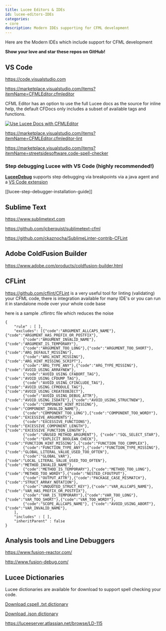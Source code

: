 ```yaml
---
title: Lucee Editors & IDEs
id: lucee-editors-IDEs
categories:
- core
description: Modern IDEs supporting for CFML development
---
```


Here are the Modern IDEs which include support for CFML development

**Show your love and star these repos on GitHub!**

## VS Code

<https://code.visualstudio.com>

<https://marketplace.visualstudio.com/items?itemName=CFMLEditor.cfmleditor>

CFML Editor has an option to use the full Lucee docs as the source for inline help, the default CFDocs only includes a subset of available tags and functions.

[![Use Lucee Docs with CFMLEditor](/assets/images/ide/vscode-cfmleditor-lucee-docs.png)](https://dev.lucee.org/t/full-lucee-docs-for-vscode-cfmleditor/15046)
 
<https://marketplace.visualstudio.com/items?itemName=CFMLEditor.cfmleditor-lint>

<https://marketplace.visualstudio.com/items?itemName=streetsidesoftware.code-spell-checker>

### Step debugging Lucee with VS Code (highly recommended!)

[**LuceeDebug**](https://github.com/softwareCobbler/luceedebug) supports step debugging via breakpoints via a java agent and a [VS Code extension](https://marketplace.visualstudio.com/items?itemName=DavidRogers.luceedebug)

[[lucee-step-debugger-installation-guide]]

## Sublime Text

<https://www.sublimetext.com>

<https://github.com/jcberquist/sublimetext-cfml>

<https://github.com/ckaznocha/SublimeLinter-contrib-CFLint>

## Adobe ColdFusion Builder

<https://www.adobe.com/products/coldfusion-builder.html>

## CFLint

<https://github.com/cflint/CFLint>
is a very useful tool for linting (validating) your CFML code, there is integration available for many IDE's or you can run it in standalone mode over your whole code base

here is a sample .cflintrc file which reduces the noise

```
{
	"rule" : [ ],
	"excludes": [{"code":"ARGUMENT_ALLCAPS_NAME"},{"code":"ARGUMENT_HAS_PREFIX_OR_POSTFIX"},
		{"code":"ARGUMENT_INVALID_NAME"},{"code":"ARGUMENT_IS_TEMPORARY"},
		{"code":"ARGUMENT_TOO_LONG"},{"code":"ARGUMENT_TOO_SHORT"},{"code":"ARG_DEFAULT_MISSING"},
		{"code":"ARG_HINT_MISSING"},{"code":"ARG_HINT_MISSING_SCRIPT"},
		{"code":"ARG_TYPE_ANY"},{"code":"ARG_TYPE_MISSING"},{"code":"AVOID_USING_ARRAYNEW"},
		{"code":"AVOID_USING_CFABORT_TAG"},{"code":"AVOID_USING_CFDUMP_TAG"},
		{"code":"AVOID_USING_CFINCLUDE_TAG"},{"code":"AVOID_USING_CFMODULE_TAG"},{"code":"AVOID_USING_CREATEOBJECT"},
		{"code":"AVOID_USING_DEBUG_ATTR"},{"code":"AVOID_USING_ISDATE"},{"code":"AVOID_USING_STRUCTNEW"},
		{"code":"COMPONENT_HINT_MISSING"},{"code":"COMPONENT_INVALID_NAME"},
		{"code":"COMPONENT_TOO_LONG"},{"code":"COMPONENT_TOO_WORDY"},{"code":"EXCESSIVE_ARGUMENTS"},
		{"code":"EXCESSIVE_FUNCTIONS"},{"code":"EXCESSIVE_COMPONENT_LENGTH"},{"code":"EXCESSIVE_FUNCTION_LENGTH"},
		{"code":"UNUSED_METHOD_ARGUMENT"}, {"code":"SQL_SELECT_STAR"},
		{"code":"EXPLICIT_BOOLEAN_CHECK"},{"code":"FUNCTION_HINT_MISSING"},{"code":"FUNCTION_TOO_COMPLEX"},
		{"code":"FUNCTION_TYPE_ANY"},{"code":"FUNCTION_TYPE_MISSING"},{"code":"GLOBAL_LITERAL_VALUE_USED_TOO_OFTEN"},
		{"code":"GLOBAL_VAR"}, {"code":"LOCAL_LITERAL_VALUE_USED_TOO_OFTEN"},{"code":"METHOD_INVALID_NAME"},
		{"code":"METHOD_IS_TEMPORARY"},{"code":"METHOD_TOO_LONG"}, {"code":"METHOD_TOO_WORDY"},{"code":"NESTED_CFOUTPUT"},
		{"code":"OUTPUT_ATTR"},{"code":"PACKAGE_CASE_MISMATCH"},{"code":"STRUCT_ARRAY_NOTATION"},
		{"code":"UNQUOTED_STRUCT_KEY"},{"code":"VAR_ALLCAPS_NAME"},{"code":"VAR_HAS_PREFIX_OR_POSTFIX"},
		{"code":"VAR_IS_TEMPORARY"},{"code":"VAR_TOO_LONG"},{"code":"VAR_TOO_SHORT"},{"code":"VAR_TOO_WORDY"},
		{"code":"SCOPE_ALLCAPS_NAME"}, {"code":"AVOID_USING_ABORT"}, {"code":"VAR_INVALID_NAME"},
	],
	"includes" : [ ],
	"inheritParent" : false
}
```

## Analysis tools and Line Debuggers

<https://www.fusion-reactor.com/>

<http://www.fusion-debug.com/>

## Lucee Dictionaries

Lucee dictionaries are available for download to support spell checking your code.

[Download cspell .txt dictionary](/dictionaries/lucee.txt)

[Download .json dictionary](/dictionaries/lucee.json)

<https://luceeserver.atlassian.net/browse/LD-115>
